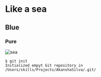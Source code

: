 # Like a sea
## Blue
### Pure
![sea](https://www.google.com/imgres?imgurl=https%3A%2F%2Fcdn.wallpapersafari.com%2F45%2F26%2FHjBLUN.jpg&tbnid=AzJzy1Ll8gzREM&vet=12ahUKEwil4t_vqIT_AhUY23MBHYh0DboQMygPegUIARD9AQ..i&imgrefurl=https%3A%2F%2Fwallpapersafari.com%2Focean-wallpaper-hd%2F&docid=K_7qk1Mk3nxNNM&w=2560&h=1600&q=sea%20pictures%20hd&ved=2ahUKEwil4t_vqIT_AhUY23MBHYh0DboQMygPegUIARD9AQ)
```
$ git init
Initialized empyt Git repository in /Users/skills/Projects/AkanshaSilva/.git/
```
